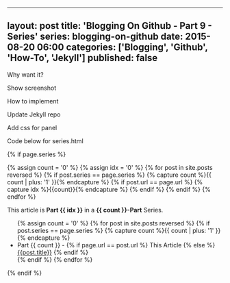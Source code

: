 
---
layout: post
title: 'Blogging On Github - Part 9 - Series'
series: blogging-on-github 
date: 2015-08-20 06:00
categories: ['Blogging', 'Github', 'How-To', 'Jekyll']
published: false
---

Why want it?

Show screenshot

How to implement

Update Jekyll repo


Add css for panel


Code below for series.html



{% if page.series %}

{% assign count = '0' %}
{% assign idx = '0' %}
{% for post in site.posts reversed %}
	{% if post.series == page.series %}
		{% capture count %}{{ count | plus: '1' }}{% endcapture %}
		{% if post.url == page.url %}
			{% capture idx %}{{count}}{% endcapture %}
		{% endif %}
	{% endif %}
{% endfor %}


<div class="panel seriesNote">
	<p>This article is <strong>Part {{ idx }}</strong> in a <strong>{{ count }}-Part</strong> Series.</p>
	<ul>
	{% assign count = '0' %}
	{% for post in site.posts reversed %}
	{% if post.series == page.series %}
		{% capture count %}{{ count | plus: '1' }}{% endcapture %}
		<li>Part {{ count }} - 
		{% if page.url == post.url %}
			This Article
		{% else %}
			<a href="{{post.url}}">{{post.title}}</a>
		{% endif %}
		</li>
	{% endif %}
	{% endfor %}
	</ul>
</div>
{% endif %}
